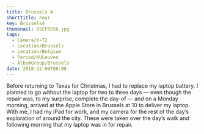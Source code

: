 ```yaml
---
title: Brussels 4
shortTitle: Four
key: Brussels4
thumbnail: DSCF0556.jpg
tags:
  - Camera/X-T2
  - Location/Brussels
  - Location/Belgium
  - Period/KULeuven
  - AlbumGroup/Brussels
date: 2018-12-09T00:00
---
```

Before returning to Texas for Christmas, I had to replace my laptop battery. I planned to go without the laptop for two to three days — even though the repair was, to my surprise, complete the day-of — and on a Monday morning, arrived at the Apple Store in Brussels at 10 to deliver my laptop. With me, I had my iPad for work, and my camera for the rest of the day’s exploration of around the city. These were taken over the day’s walk and following morning that my laptop was in for repair.
